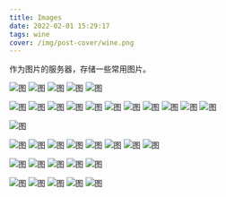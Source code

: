 ```yaml
---
title: Images
date: 2022-02-01 15:29:17
tags: wine
cover: /img/post-cover/wine.png
---
```


作为图片的服务器，存储一些常用图片。

![图](Images/red20-1.png)
![图](Images/red20Lone-1.png)
![图](Images/red20Lone-2.png)
![图](Images/red20Lone-3.png)
![图](Images/red20Lone-4.png)

<!-- ![图](Images/red20-2.png)
![图](Images/red20-3.png)
![图](Images/red20-4.png)
![图](Images/red20-5.png)
![图](Images/red20-6.png)
![图](Images/red20-7.png)
![图](Images/red20-8.png) -->

![图](Images/blueHard20-1.png)
![图](Images/blueHard20-2.png)
![图](Images/blueHard20-3.png)
![图](Images/blueHard20-4.png)
![图](Images/blueHard20-5.png)
![图](Images/blueHard20Lone-1.png)
![图](Images/blueHard20Lone-2.png)
![图](Images/blueHard20Lone-3.png)
![图](Images/blueHard20Lone-4.png)
![图](Images/blueHard20Lone-5.png)
![图](Images/blueHard20Lone-6.png)

<!-- ![图](Images/blueHard20-6.png)
![图](Images/blueHard20-7.png)
![图](Images/blueHard20-8.png) -->

![图](Images/blueSoft20-1.png)

<!-- ![图](Images/blueSoft20-2.png)
![图](Images/blueSoft20-3.png)
![图](Images/blueSoft20-4.png)
![图](Images/blueSoft20-5.png)
![图](Images/blueSoft20-6.png) -->

![图](Images/blueHard30-1.png)
![图](Images/blueHard30-2.png)
![图](Images/blueHard30-3.png)
![图](Images/blueHard30-4.png)
![图](Images/blueHard30Lone-1.png)
![图](Images/blueHard30Lone-2.png)
![图](Images/blueHard30Lone-3.png)
![图](Images/blueHard30Lone-4.png)

<!-- ![图](Images/blueHard30-5.png)
![图](Images/blueHard30-6.png)
![图](Images/blueHard30-7.png)
![图](Images/blueHard30-8.png) -->

![图](Images/red6Lone-1.png)
![图](Images/red6Lone-2.png)
![图](Images/red6Lone-3.png)
![图](Images/red6Lone-4.png)
![图](Images/red6Lone-5.png)

![图](Images/white5Lone-1.png)
![图](Images/white5Lone-2.png)
![图](Images/white5Lone-3.png)
![图](Images/white5Lone-4.png)
![图](Images/white5Lone-5.png)
